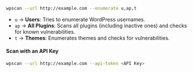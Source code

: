 ```bash
wpscan --url http://example.com --enumerate u,ap,t
```
- `u` → **Users**: Tries to enumerate WordPress usernames.
- `ap` → **All Plugins**: Scans all plugins (including inactive ones) and checks for known vulnerabilities.
- `t` → **Themes**: Enumerates themes and checks for vulnerabilities.

#### Scan with an API Key
```bash
wpscan --url http://example.com --api-token <API Key>
```